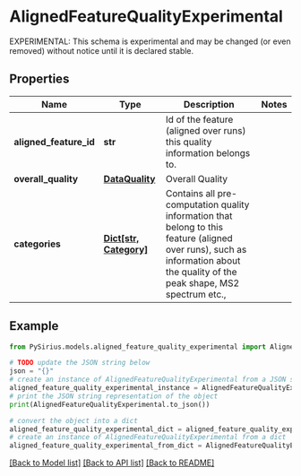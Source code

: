 # AlignedFeatureQualityExperimental

EXPERIMENTAL: This schema is experimental and may be changed (or even removed) without notice until it is declared stable.

## Properties

Name | Type | Description | Notes
------------ | ------------- | ------------- | -------------
**aligned_feature_id** | **str** | Id of the feature (aligned over runs) this quality information belongs to. | 
**overall_quality** | [**DataQuality**](DataQuality.md) | Overall Quality | 
**categories** | [**Dict[str, Category]**](Category.md) | Contains all pre-computation quality information that belong to  this feature (aligned over runs), such as information about the quality of the peak shape, MS2 spectrum etc., | 

## Example

```python
from PySirius.models.aligned_feature_quality_experimental import AlignedFeatureQualityExperimental

# TODO update the JSON string below
json = "{}"
# create an instance of AlignedFeatureQualityExperimental from a JSON string
aligned_feature_quality_experimental_instance = AlignedFeatureQualityExperimental.from_json(json)
# print the JSON string representation of the object
print(AlignedFeatureQualityExperimental.to_json())

# convert the object into a dict
aligned_feature_quality_experimental_dict = aligned_feature_quality_experimental_instance.to_dict()
# create an instance of AlignedFeatureQualityExperimental from a dict
aligned_feature_quality_experimental_from_dict = AlignedFeatureQualityExperimental.from_dict(aligned_feature_quality_experimental_dict)
```
[[Back to Model list]](../README.md#documentation-for-models) [[Back to API list]](../README.md#documentation-for-api-endpoints) [[Back to README]](../README.md)



